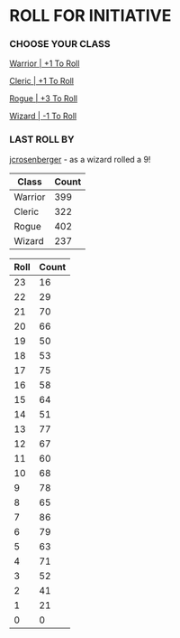 # ROLL FOR INITIATIVE
### CHOOSE YOUR CLASS

[Warrior | +1 To Roll](https://github.com/benjaminsampica/benjaminsampica/issues/new?title=roll%7Cwarrior&body=Just+click+%27Submit+new+issue%27.)

[Cleric | +1 To Roll](https://github.com/benjaminsampica/benjaminsampica/issues/new?title=roll%7Ccleric&body=Just+click+%27Submit+new+issue%27.)

[Rogue | +3 To Roll](https://github.com/benjaminsampica/benjaminsampica/issues/new?title=roll%7Crogue&body=Just+click+%27Submit+new+issue%27.)

[Wizard | -1 To Roll](https://github.com/benjaminsampica/benjaminsampica/issues/new?title=roll%7Cwizard&body=Just+click+%27Submit+new+issue%27.)
### LAST ROLL BY
[jcrosenberger](https://www.github.com/jcrosenberger) - as a wizard rolled a 9!

|Class|Count|
|-|-|
|Warrior|399|
|Cleric|322|
|Rogue|402|
|Wizard|237|

|Roll|Count|
|-|-|
|23|16
|22|29
|21|70
|20|66
|19|50
|18|53
|17|75
|16|58
|15|64
|14|51
|13|77
|12|67
|11|60
|10|68
|9|78
|8|65
|7|86
|6|79
|5|63
|4|71
|3|52
|2|41
|1|21
|0|0
